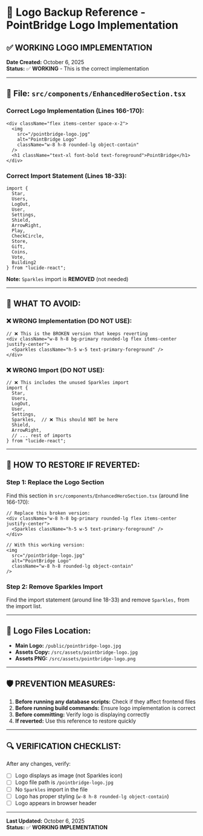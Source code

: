 # 🎨 Logo Backup Reference - PointBridge Logo Implementation

## ✅ **WORKING LOGO IMPLEMENTATION**

**Date Created:** October 6, 2025  
**Status:** ✅ **WORKING** - This is the correct implementation

---

## 📍 **File: `src/components/EnhancedHeroSection.tsx`**

### **Correct Logo Implementation (Lines 166-170):**

```tsx
<div className="flex items-center space-x-2">
  <img 
    src="/pointbridge-logo.jpg" 
    alt="PointBridge Logo" 
    className="w-8 h-8 rounded-lg object-contain"
  />
  <h1 className="text-xl font-bold text-foreground">PointBridge</h1>
</div>
```

### **Correct Import Statement (Lines 18-33):**

```tsx
import { 
  Star, 
  Users, 
  LogOut, 
  User, 
  Settings, 
  Shield, 
  ArrowRight,
  Play,
  CheckCircle,
  Store,
  Gift,
  Coins,
  Vote,
  Building2
} from "lucide-react";
```

**Note:** `Sparkles` import is **REMOVED** (not needed)

---

## 🚨 **WHAT TO AVOID:**

### **❌ WRONG Implementation (DO NOT USE):**

```tsx
// ❌ This is the BROKEN version that keeps reverting
<div className="w-8 h-8 bg-primary rounded-lg flex items-center justify-center">
  <Sparkles className="h-5 w-5 text-primary-foreground" />
</div>
```

### **❌ WRONG Import (DO NOT USE):**

```tsx
// ❌ This includes the unused Sparkles import
import { 
  Star, 
  Users, 
  LogOut, 
  User, 
  Settings, 
  Sparkles,  // ❌ This should NOT be here
  Shield, 
  ArrowRight,
  // ... rest of imports
} from "lucide-react";
```

---

## 🔧 **HOW TO RESTORE IF REVERTED:**

### **Step 1: Replace the Logo Section**

Find this section in `src/components/EnhancedHeroSection.tsx` (around line 166-170):

```tsx
// Replace this broken version:
<div className="w-8 h-8 bg-primary rounded-lg flex items-center justify-center">
  <Sparkles className="h-5 w-5 text-primary-foreground" />
</div>

// With this working version:
<img 
  src="/pointbridge-logo.jpg" 
  alt="PointBridge Logo" 
  className="w-8 h-8 rounded-lg object-contain"
/>
```

### **Step 2: Remove Sparkles Import**

Find the import statement (around line 18-33) and remove `Sparkles,` from the import list.

---

## 📁 **Logo Files Location:**

- **Main Logo:** `/public/pointbridge-logo.jpg`
- **Assets Copy:** `/src/assets/pointbridge-logo.jpg`
- **Assets PNG:** `/src/assets/pointbridge-logo.png`

---

## 🛡️ **PREVENTION MEASURES:**

1. **Before running any database scripts:** Check if they affect frontend files
2. **Before running build commands:** Ensure logo implementation is correct
3. **Before committing:** Verify logo is displaying correctly
4. **If reverted:** Use this reference to restore quickly

---

## 🔍 **VERIFICATION CHECKLIST:**

After any changes, verify:

- [ ] Logo displays as image (not Sparkles icon)
- [ ] Logo file path is `/pointbridge-logo.jpg`
- [ ] No `Sparkles` import in the file
- [ ] Logo has proper styling (`w-8 h-8 rounded-lg object-contain`)
- [ ] Logo appears in browser header

---

**Last Updated:** October 6, 2025  
**Status:** ✅ **WORKING IMPLEMENTATION**



